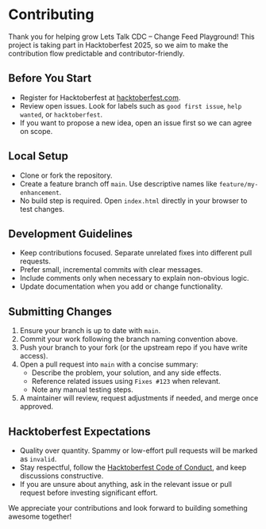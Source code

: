 # Contributing

Thank you for helping grow Lets Talk CDC – Change Feed Playground! This project is taking part in Hacktoberfest 2025, so we aim to make the contribution flow predictable and contributor-friendly.

## Before You Start
- Register for Hacktoberfest at [hacktoberfest.com](https://hacktoberfest.com/).
- Review open issues. Look for labels such as `good first issue`, `help wanted`, or `hacktoberfest`.
- If you want to propose a new idea, open an issue first so we can agree on scope.

## Local Setup
- Clone or fork the repository.
- Create a feature branch off `main`. Use descriptive names like `feature/my-enhancement`.
- No build step is required. Open `index.html` directly in your browser to test changes.

## Development Guidelines
- Keep contributions focused. Separate unrelated fixes into different pull requests.
- Prefer small, incremental commits with clear messages.
- Include comments only when necessary to explain non-obvious logic.
- Update documentation when you add or change functionality.

## Submitting Changes
1. Ensure your branch is up to date with `main`.
2. Commit your work following the branch naming convention above.
3. Push your branch to your fork (or the upstream repo if you have write access).
4. Open a pull request into `main` with a concise summary:
   - Describe the problem, your solution, and any side effects.
   - Reference related issues using `Fixes #123` when relevant.
   - Note any manual testing steps.
5. A maintainer will review, request adjustments if needed, and merge once approved.

## Hacktoberfest Expectations
- Quality over quantity. Spammy or low-effort pull requests will be marked as `invalid`.
- Stay respectful, follow the [Hacktoberfest Code of Conduct](https://hacktoberfest.com/participation/#codeofconduct), and keep discussions constructive.
- If you are unsure about anything, ask in the relevant issue or pull request before investing significant effort.

We appreciate your contributions and look forward to building something awesome together!
